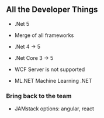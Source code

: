 
## All the Developer Things ##

- .Net 5
 - Merge of all frameworks
  - .Net 4 -> 5
  - .Net Core 3 -> 5
 - WCF Server is not supported

- ML.NET Machine Learning .NET

### Bring back to the team ###

- JAMstack options: angular, react
